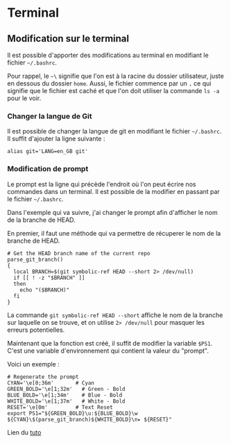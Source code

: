 # Terminal

## Modification sur le terminal

Il est possible d'apporter des modifications au terminal en modifiant le fichier ``~/.bashrc``.

Pour rappel, le ``~\`` signifie que l'on est à la racine du dossier utilisateur, juste en dessous du dossier ``home``. Aussi, le fichier commence par un **``.``** ce qui signifie que le fichier est caché et que l'on doit utiliser la commande ``ls -a`` pour le voir.

### Changer la langue de Git
Il est possible de changer la langue de git en modifiant le fichier ``~/.bashrc``.
Il suffit d'ajouter la ligne suivante :

```
alias git='LANG=en_GB git'
```

### Modification de prompt
Le prompt est la ligne qui précède l'endroit où l'on peut écrire nos commandes dans un terminal. Il est possible de la modifier en passant par le fichier ``~/.bashrc``.

Dans l'exemple qui va suivre, j'ai changer le prompt afin d'afficher le  nom de la branche de HEAD.

En premier, il faut une méthode qui va permettre de récuperer le nom de la branche de HEAD.
```
# Get the HEAD branch name of the current repo
parse_git_branch()
{
  local BRANCH=$(git symbolic-ref HEAD --short 2> /dev/null)
  if [[ ! -z "$BRANCH" ]]
  then
    echo "($BRANCH)"
  fi
}
```

La commande ```git symbolic-ref HEAD --short``` affiche le nom de la branche sur laquelle on se trouve, et on utilise ```2> /dev/null``` pour masquer les erreurs potentielles.

Maintenant que la fonction est créé, il suffit de modifier la variable ```$PS1```. C'est une variable d'environnement qui contient la valeur du "prompt".

Voici un exemple :
```
# Regenerate the prompt
CYAN='\e[0;36m'       # Cyan
GREEN_BOLD='\e[1;32m'   # Green - Bold
BLUE_BOLD='\e[1;34m'    # Blue - Bold
WHITE_BOLD='\e[1;37m'   # White - Bold
RESET='\e[0m'         # Text Reset
export PS1="${GREEN_BOLD}\u:${BLUE_BOLD}\w ${CYAN}\$(parse_git_branch)${WHITE_BOLD}\n▸ ${RESET}"
```
Lien du [tuto](https://blog.pabuisson.com/2014/04/branche-git-courante-dans-le-prompt/)